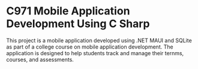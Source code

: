 # C971 Mobile Application Development Using C Sharp

This project is a mobile application developed using .NET MAUI and SQLite as part of a college course on mobile application development. The application is designed to help students track and manage their ternms, courses, and assessments.
